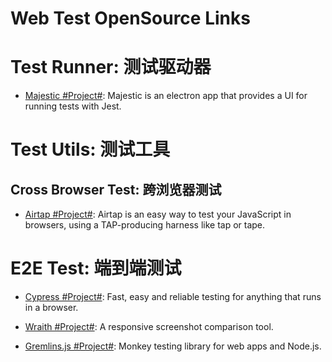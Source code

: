 # Web Test OpenSource Links

# Test Runner: 测试驱动器

* [Majestic #Project#](https://github.com/Raathigesh/majestic): Majestic is an electron app that provides a UI for running tests with Jest.

# Test Utils: 测试工具

## Cross Browser Test: 跨浏览器测试

* [Airtap #Project#](https://github.com/airtap/airtap): Airtap is an easy way to test your JavaScript in browsers, using a TAP-producing harness like tap or tape.

# E2E Test: 端到端测试

* [Cypress #Project#](https://github.com/cypress-io/cypress): Fast, easy and reliable testing for anything that runs in a browser.

* [Wraith #Project#](https://github.com/bbc-news/wraith): A responsive screenshot comparison tool.

* [Gremlins.js #Project#](https://github.com/marmelab/gremlins.js): Monkey testing library for web apps and Node.js.

